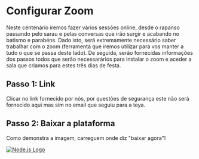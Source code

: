 # **Configurar Zoom**
Neste centenário iremos fazer vários sessões online, desde o rapanso passando pelo sarau e pelas conversas que irão surgir e acabando no batismo e parabéns. Dado isto, será extremamente necessário saber trabalhar com o zoom (ferramenta que iremos utilizar para vos manter a tudo o que se passa deste lado).
De seguida, serão fornecidas informações dos passos todos que serão necessarários para instalar o zoom e aceder a sala que criamos para estes três dias de festa.

## Passo 1: Link
Clicar no link fornecido por nós, por questões de segurança este não será fornecido aqui mas sim no email que seguiu para a teya.

## Passo 2: Baixar a plataforma
Como demonstra a imagem, carreguem onde diz "baixar agora"!

[![Node.js Logo](/.github/images/node.js_logo.png)](https://nodejs.org/en/)